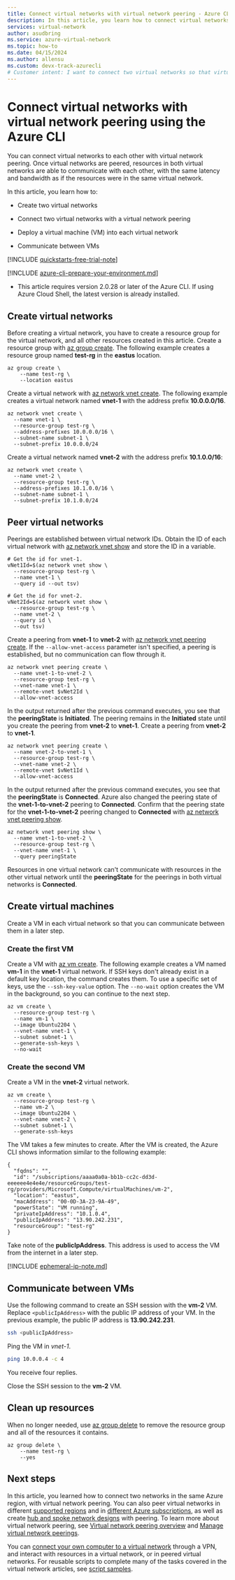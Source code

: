 ```yaml
---
title: Connect virtual networks with virtual network peering - Azure CLI
description: In this article, you learn how to connect virtual networks with virtual network peering, using the Azure CLI.
services: virtual-network
author: asudbring
ms.service: azure-virtual-network
ms.topic: how-to
ms.date: 04/15/2024
ms.author: allensu
ms.custom: devx-track-azurecli
# Customer intent: I want to connect two virtual networks so that virtual machines in one virtual network can communicate with virtual machines in the other virtual network.
---
```


# Connect virtual networks with virtual network peering using the Azure CLI

You can connect virtual networks to each other with virtual network peering. Once virtual networks are peered, resources in both virtual networks are able to communicate with each other, with the same latency and bandwidth as if the resources were in the same virtual network. 

In this article, you learn how to:

* Create two virtual networks

* Connect two virtual networks with a virtual network peering

* Deploy a virtual machine (VM) into each virtual network

* Communicate between VMs

[!INCLUDE [quickstarts-free-trial-note](~/reusable-content/ce-skilling/azure/includes/quickstarts-free-trial-note.md)]

[!INCLUDE [azure-cli-prepare-your-environment.md](~/reusable-content/azure-cli/azure-cli-prepare-your-environment.md)]

- This article requires version 2.0.28 or later of the Azure CLI. If using Azure Cloud Shell, the latest version is already installed.

## Create virtual networks

Before creating a virtual network, you have to create a resource group for the virtual network, and all other resources created in this article. Create a resource group with [az group create](/cli/azure/group). The following example creates a resource group named **test-rg** in the **eastus** location.

```azurecli-interactive 
az group create \
    --name test-rg \
    --location eastus
```

Create a virtual network with [az network vnet create](/cli/azure/network/vnet#az-network-vnet-create). The following example creates a virtual network named **vnet-1** with the address prefix **10.0.0.0/16**.

```azurecli-interactive 
az network vnet create \
  --name vnet-1 \
  --resource-group test-rg \
  --address-prefixes 10.0.0.0/16 \
  --subnet-name subnet-1 \
  --subnet-prefix 10.0.0.0/24
```

Create a virtual network named **vnet-2** with the address prefix **10.1.0.0/16**:

```azurecli-interactive 
az network vnet create \
  --name vnet-2 \
  --resource-group test-rg \
  --address-prefixes 10.1.0.0/16 \
  --subnet-name subnet-1 \
  --subnet-prefix 10.1.0.0/24
```

## Peer virtual networks

Peerings are established between virtual network IDs. Obtain the ID of each virtual network with [az network vnet show](/cli/azure/network/vnet#az-network-vnet-show) and store the ID in a variable.

```azurecli-interactive
# Get the id for vnet-1.
vNet1Id=$(az network vnet show \
  --resource-group test-rg \
  --name vnet-1 \
  --query id --out tsv)

# Get the id for vnet-2.
vNet2Id=$(az network vnet show \
  --resource-group test-rg \
  --name vnet-2 \
  --query id \
  --out tsv)
```

Create a peering from **vnet-1** to **vnet-2** with [az network vnet peering create](/cli/azure/network/vnet/peering#az-network-vnet-peering-create). If the `--allow-vnet-access` parameter isn't specified, a peering is established, but no communication can flow through it.

```azurecli-interactive
az network vnet peering create \
  --name vnet-1-to-vnet-2 \
  --resource-group test-rg \
  --vnet-name vnet-1 \
  --remote-vnet $vNet2Id \
  --allow-vnet-access
```

In the output returned after the previous command executes, you see that the **peeringState** is **Initiated**. The peering remains in the **Initiated** state until you create the peering from **vnet-2** to **vnet-1**. Create a peering from **vnet-2** to **vnet-1**. 

```azurecli-interactive
az network vnet peering create \
  --name vnet-2-to-vnet-1 \
  --resource-group test-rg \
  --vnet-name vnet-2 \
  --remote-vnet $vNet1Id \
  --allow-vnet-access
```

In the output returned after the previous command executes, you see that the **peeringState** is **Connected**. Azure also changed the peering state of the **vnet-1-to-vnet-2** peering to **Connected**. Confirm that the peering state for the **vnet-1-to-vnet-2** peering changed to **Connected** with [az network vnet peering show](/cli/azure/network/vnet/peering#az-network-vnet-show).

```azurecli-interactive
az network vnet peering show \
  --name vnet-1-to-vnet-2 \
  --resource-group test-rg \
  --vnet-name vnet-1 \
  --query peeringState
```

Resources in one virtual network can't communicate with resources in the other virtual network until the **peeringState** for the peerings in both virtual networks is **Connected**. 

## Create virtual machines

Create a VM in each virtual network so that you can communicate between them in a later step.

### Create the first VM

Create a VM with [az vm create](/cli/azure/vm#az-vm-create). The following example creates a VM named **vm-1** in the **vnet-1** virtual network. If SSH keys don't already exist in a default key location, the command creates them. To use a specific set of keys, use the `--ssh-key-value` option. The `--no-wait` option creates the VM in the background, so you can continue to the next step.

```azurecli-interactive
az vm create \
  --resource-group test-rg \
  --name vm-1 \
  --image Ubuntu2204 \
  --vnet-name vnet-1 \
  --subnet subnet-1 \
  --generate-ssh-keys \
  --no-wait
```

### Create the second VM

Create a VM in the **vnet-2** virtual network.

```azurecli-interactive
az vm create \
  --resource-group test-rg \
  --name vm-2 \
  --image Ubuntu2204 \
  --vnet-name vnet-2 \
  --subnet subnet-1 \
  --generate-ssh-keys
```

The VM takes a few minutes to create. After the VM is created, the Azure CLI shows information similar to the following example: 

```output
{
  "fqdns": "",
  "id": "/subscriptions/aaaa0a0a-bb1b-cc2c-dd3d-eeeeee4e4e4e/resourceGroups/test-rg/providers/Microsoft.Compute/virtualMachines/vm-2",
  "location": "eastus",
  "macAddress": "00-0D-3A-23-9A-49",
  "powerState": "VM running",
  "privateIpAddress": "10.1.0.4",
  "publicIpAddress": "13.90.242.231",
  "resourceGroup": "test-rg"
}
```

Take note of the **publicIpAddress**. This address is used to access the VM from the internet in a later step.

[!INCLUDE [ephemeral-ip-note.md](~/reusable-content/ce-skilling/azure/includes/ephemeral-ip-note.md)]

## Communicate between VMs

Use the following command to create an SSH session with the **vm-2** VM. Replace `<publicIpAddress>` with the public IP address of your VM. In the previous example, the public IP address is **13.90.242.231**.

```bash
ssh <publicIpAddress>
```

Ping the VM in *vnet-1*.

```bash
ping 10.0.0.4 -c 4
```

You receive four replies. 

Close the SSH session to the **vm-2** VM. 

## Clean up resources

When no longer needed, use [az group delete](/cli/azure/group#az-group-delete) to remove the resource group and all of the resources it contains.

```azurecli-interactive
az group delete \
    --name test-rg \
    --yes
```

## Next steps

In this article, you learned how to connect two networks in the same Azure region, with virtual network peering. You can also peer virtual networks in different [supported regions](virtual-network-manage-peering.md#cross-region) and in [different Azure subscriptions](create-peering-different-subscriptions.md), as well as create [hub and spoke network designs](/azure/architecture/reference-architectures/hybrid-networking/hub-spoke#virtual-network-peering) with peering. To learn more about virtual network peering, see [Virtual network peering overview](virtual-network-peering-overview.md) and [Manage virtual network peerings](virtual-network-manage-peering.md).

You can [connect your own computer to a virtual network](../vpn-gateway/vpn-gateway-howto-point-to-site-resource-manager-portal.md?toc=%2fazure%2fvirtual-network%2ftoc.json) through a VPN, and interact with resources in a virtual network, or in peered virtual networks. For reusable scripts to complete many of the tasks covered in the virtual network articles, see [script samples](cli-samples.md).

